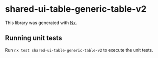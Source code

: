 # shared-ui-table-generic-table-v2

This library was generated with [Nx](https://nx.dev).

## Running unit tests

Run `nx test shared-ui-table-generic-table-v2` to execute the unit tests.
